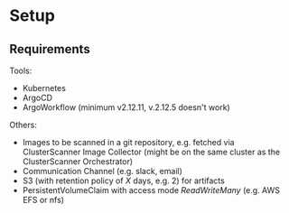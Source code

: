 # Setup
## Requirements
Tools:
- Kubernetes
- ArgoCD
- ArgoWorkflow (minimum v2.12.11, v.2.12.5 doesn't work)

Others:
- Images to be scanned in a git repository, e.g. fetched via ClusterScanner Image Collector (might be on the same cluster as the ClusterScanner Orchestrator)
- Communication Channel (e.g. slack, email)
- S3 (with retention policy of _X_ days, e.g. 2) for artifacts
- PersistentVolumeClaim with access mode _ReadWriteMany_ (e.g. AWS EFS or nfs)